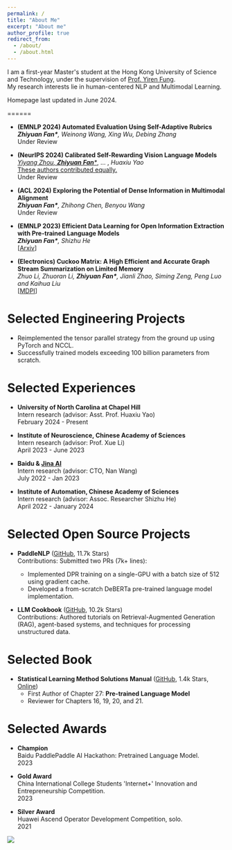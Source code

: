 ```yaml
---
permalink: /
title: "About Me"
excerpt: "About me"
author_profile: true
redirect_from: 
  - /about/
  - /about.html
---
```


I am a first-year Master's student at the Hong Kong University of Science and Technology, under the supervision of [Prof. Yiren Fung](https://yrf1.github.io/).
<br/>
My research interests lie in human-centered NLP and Multimodal Learning.
<br/>

Homepage last updated in June 2024.

======

- **(EMNLP 2024) Automated Evaluation Using Self-Adaptive Rubrics**
  <br/>
  _**Zhiyuan Fan\***, Weinong Wang, Xing Wu, Debing Zhang_
  <br/>
  Under Review

- **(NeurIPS 2024) Calibrated Self-Rewarding Vision Language Models**  
  <u><i>Yiyang Zhou, <b><i>Zhiyuan Fan</i></b>*</i></u>, ... , <i>Huaxiu Yao</i>     
  <u>These authors contributed equally.</u>    
  Under Review  

- **(ACL 2024) Exploring the Potential of Dense Information in Multimodal Alignment**
  <br/>
  _**Zhiyuan Fan\***, Zhihong Chen, Benyou Wang_
  <br/>
  Under Review

- **(EMNLP 2023) Efficient Data Learning for Open Information Extraction with Pre-trained Language Models**
  <br/>
  _**Zhiyuan Fan\***, Shizhu He_
  <br/>
  [[Arxiv](https://arxiv.org/abs/2310.15021)]

- **(Electronics) Cuckoo Matrix: A High Efficient and Accurate Graph Stream Summarization on Limited Memory** 
  <br/>
  _Zhuo Li, Zhuoran Li, **Zhiyuan Fan\***, Jianli Zhao, Siming Zeng, Peng Luo and Kaihua Liu_
  <br/>
  [[MDPI](https://www.mdpi.com/2079-9292/12/2/414)]

Selected Engineering Projects
======
  - Reimplemented the tensor parallel strategy from the ground up using PyTorch and NCCL.
  - Successfully trained models exceeding 100 billion parameters from scratch.

Selected Experiences
======

- **University of North Carolina at Chapel Hill**  
  Intern research (advisor: Asst. Prof. Huaxiu Yao)  
  February 2024 - Present

- **Institute of Neuroscience, Chinese Academy of Sciences**  
  Intern research (advisor: Prof. Xue Li)  
  April 2023 - June 2023

- **Baidu & [Jina AI](https://jina.ai)**  
  Intern research (advisor: CTO, Nan Wang)  
  July 2022 - Jan 2023

- **Institute of Automation, Chinese Academy of Sciences**  
  Intern research (advisor: Assoc. Researcher Shizhu He)  
  April 2022 - January 2024


Selected Open Source Projects
======
- **PaddleNLP** ([GitHub](https://github.com/PaddlePaddle/PaddleNLP), 11.7k Stars)  
  Contributions: Submitted two PRs (7k+ lines): 
  - Implemented DPR training on a single-GPU with a batch size of 512 using gradient cache.
  - Developed a from-scratch DeBERTa pre-trained language model implementation.


- **LLM Cookbook** ([GitHub](https://github.com/datawhalechina/llm-cookbook), 10.2k Stars)  
  Contributions: Authored tutorials on Retrieval-Augmented Generation (RAG), agent-based systems, and techniques for processing unstructured data.


Selected Book
======
- **Statistical Learning Method Solutions Manual** ([GitHub](https://github.com/datawhalechina/statistical-learning-method-solutions-manual), 1.4k Stars, [Online](https://datawhalechina.github.io/statistical-learning-method-solutions-manual/#/))  
  - First Author of Chapter 27: **Pre-trained Language Model**  
  - Reviewer for Chapters 16, 19, 20, and 21.

Selected Awards
======
- **Champion**  
  Baidu PaddlePaddle AI Hackathon: Pretrained Language Model.   
  2023

- **Gold Award**  
  China International College Students 'Internet+' Innovation and Entrepreneurship Competition.     
  2023

- **Silver Award**  
  Huawei Ascend Operator Development Competition, solo.     
  2021


<a href='https://clustrmaps.com/site/1bxk7'  title='Visit tracker'><img src='//clustrmaps.com/map_v2.png?cl=ffffff&w=600&t=tt&d=8sx-Zj95bF5wzo-QWGqqUc4GFSz6EcZONltHAdXABxk'/></a>